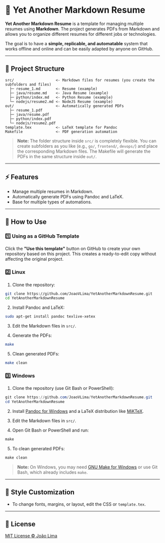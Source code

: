 # 📝 Yet Another Markdown Resume

**Yet Another Markdown Resume** is a template for managing multiple resumes using **Markdown**.
The project generates PDFs from Markdown and allows you to organize different resumes for different jobs or technologies.

The goal is to have a **simple, replicable, and automatable** system that works offline and online and can be easily adapted by anyone on GitHub.

---

## 📁 Project Structure

```
src/                   <- Markdown files for resumes (you create the subfolders and files)
  ├─ resume_1.md       <- Resume (example)
  ├─ java/resume.md    <- Java Resume (example)
  ├─ python/index.md   <- Python Resume (example)
  └─ nodejs/resume2.md <- NodeJS Resume (example)
out/                   <- Automatically generated PDFs
  ├─ resume_1.pdf
  ├─ java/resume.pdf
  ├─ python/index.pdf
  └─ nodejs/resume2.pdf
template.tex           <- LaTeX template for Pandoc
Makefile               <- PDF generation automation
```

> **Note:** The folder structure inside `src/` is completely flexible.
> You can create subfolders as you like (e.g., `go/`, `frontend/`, `devops/`) and place the corresponding Markdown files.
> The Makefile will generate the PDFs in the same structure inside `out/`.

---

## ⚡ Features

* Manage multiple resumes in Markdown.
* Automatically generate PDFs using Pandoc and LaTeX.
* Base for multiple types of automations.

---

## 🚀 How to Use

### 1️⃣ Using as a GitHub Template

Click the **"Use this template"** button on GitHub to create your own repository based on this project.
This creates a ready-to-edit copy without affecting the original project.

### 2️⃣ Linux

1. Clone the repository:

```bash
git clone https://github.com/JoaoVLima/YetAnotherMarkdownResume.git
cd YetAnotherMarkdownResume
```

2. Install Pandoc and LaTeX:

```bash
sudo apt-get install pandoc texlive-xetex
```

3. Edit the Markdown files in `src/`.

4. Generate the PDFs:

```bash
make
```

5. Clean generated PDFs:

```bash
make clean
```

### 3️⃣ Windows

1. Clone the repository (use Git Bash or PowerShell):

```powershell
git clone https://github.com/JoaoVLima/YetAnotherMarkdownResume.git
cd YetAnotherMarkdownResume
```

2. Install [Pandoc for Windows](https://pandoc.org/installing.html) and a LaTeX distribution like [MiKTeX](https://miktex.org/download).

3. Edit the Markdown files in `src/`.

4. Open Git Bash or PowerShell and run:

```powershell
make
```

5. To clean generated PDFs:

```powershell
make clean
```

> **Note:** On Windows, you may need [GNU Make for Windows](https://gnuwin32.sourceforge.net/packages/make.htm) or use Git Bash, which already includes `make`.

---

## 🎨 Style Customization

* To change fonts, margins, or layout, edit the CSS or `template.tex`.

---

## 📄 License

[MIT License © João Lima](LICENSE)
